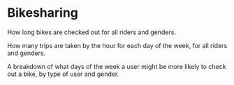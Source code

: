 # Bikesharing



How long bikes are checked out for all riders and genders.

How many trips are taken by the hour for each day of the week, for all riders and genders.

A breakdown of what days of the week a user might be more likely to check out a bike, by type of user and gender.

